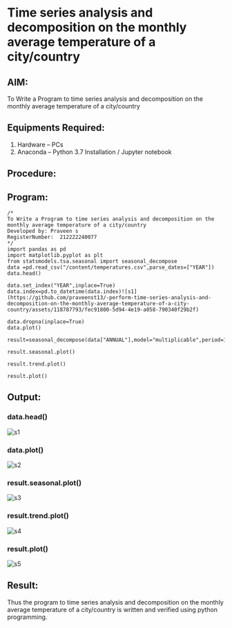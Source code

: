 # Time series analysis and decomposition on the monthly average temperature of a city/country 

## AIM:
To Write a Program to time series analysis and decomposition on the monthly average temperature of a city/country 

## Equipments Required:
1. Hardware – PCs
2. Anaconda – Python 3.7 Installation / Jupyter notebook

## Procedure:


## Program:
```
/*
To Write a Program to time series analysis and decomposition on the monthly average temperature of a city/country 
Developed by: Praveen s
RegisterNumber:  212222240077
*/
import pandas as pd
import matplotlib.pyplot as plt
from statsmodels.tsa.seasonal import seasonal_decompose
data =pd.read_csv("/content/temperatures.csv",parse_dates=["YEAR"])
data.head()

data.set_index("YEAR",inplace=True)
data.index=pd.to_datetime(data.index)![s1](https://github.com/praveenst13/-perform-time-series-analysis-and-decomposition-on-the-monthly-average-temperature-of-a-city-country/assets/118787793/fec91800-5d94-4e19-a058-790340f29b2f)

data.dropna(inplace=True)
data.plot()

result=seasonal_decompose(data["ANNUAL"],model="multiplicable",period=12)

result.seasonal.plot()

result.trend.plot()

result.plot()
```
## Output:
### data.head()
![s1](https://github.com/praveenst13/-perform-time-series-analysis-and-decomposition-on-the-monthly-average-temperature-of-a-city-country/assets/118787793/9611d5be-5ea5-4ddd-be74-dbcd7a4a7dbc)


### data.plot()

![s2](https://github.com/praveenst13/-perform-time-series-analysis-and-decomposition-on-the-monthly-average-temperature-of-a-city-country/assets/118787793/5bcf5dc7-53d1-4cb6-b010-22e9940c62d3)
### result.seasonal.plot()
![s3](https://github.com/praveenst13/-perform-time-series-analysis-and-decomposition-on-the-monthly-average-temperature-of-a-city-country/assets/118787793/a15d8391-c63f-4d81-a84b-78de8fa21f39)

### result.trend.plot()

![s4](https://github.com/praveenst13/-perform-time-series-analysis-and-decomposition-on-the-monthly-average-temperature-of-a-city-country/assets/118787793/7cd52086-4702-425e-95a9-5fe48a01f57b)
### result.plot()
![s5](https://github.com/praveenst13/-perform-time-series-analysis-and-decomposition-on-the-monthly-average-temperature-of-a-city-country/assets/118787793/855e6de5-a200-4b67-ab72-c1bff2bda08a)



## Result:
Thus the program to  time series analysis and decomposition on the monthly average temperature of a city/country  is written and verified using python programming.
